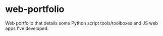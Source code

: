 # web-portfolio
 Web portfolio that details some Python script tools/toolboxes and JS web apps I've developed.
